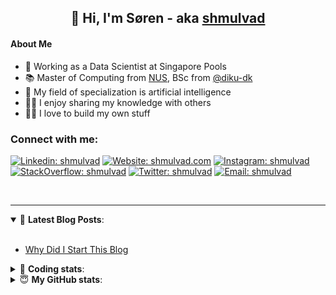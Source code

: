 <h2 align="center">
	👋 Hi, I'm Søren - aka <a href="https://shmulvad.com">shmulvad</a>
</h2>

#### About Me
- 🤖 Working as a Data Scientist at Singapore Pools
- 📚 Master of Computing from [NUS], BSc from [@diku-dk]
- 🧠 My field of specialization is artificial intelligence
- 👨‍🏫 I enjoy sharing my knowledge with others
- 👨‍💻 I love to build my own stuff

### Connect with me:

[![Linkedin: shmulvad](https://img.shields.io/badge/shmulvad-blue?style=flat&logo=Linkedin&logoColor=white)][linkedin]
[![Website: shmulvad.com](https://img.shields.io/badge/shmulvad.com-47CCCC?&style=flat&logo=Google-Chrome&logoColor=white)][website]
[![Instagram: shmulvad](https://img.shields.io/badge/-@shmulvad-purple?style=flat&logo=Instagram&logoColor=white)][instagram]
[![StackOverflow: shmulvad](https://img.shields.io/badge/shmulvad-FE7A16?style=flat&logo=stack-overflow&logoColor=white)][stackOverflow]
[![Twitter: shmulvad](https://img.shields.io/badge/@shmulvad-1ca0f1?style=flat&logo=twitter&logoColor=white)][twitter]
[![Email: shmulvad](https://img.shields.io/badge/shmulvad-D14836?style=flat&logo=gmail&logoColor=white)][mail]

<br />

---

<details open>
 <summary>📕 <b>Latest Blog Posts</b>: </summary>

<br>

<!-- BLOG-POST-LIST:START -->
- [Why Did I Start This Blog](https://shmulvad.com/blog/why-did-start-this-blog)
<!-- BLOG-POST-LIST:END -->

</details>

<!-- --- -->

<details>
 <summary>🤖 <b>Coding stats</b>: </summary>

<br>

NOTE: Doesn't track coding at work or work done in environments such as Jupyter Notebooks.

<!--START_SECTION:waka-->
![Code Time](http://img.shields.io/badge/Code%20Time-1%2C858%20hrs%2033%20mins-blue)

**I'm a Night 🦉** 

```text
🌞 Morning                441 commits         ██░░░░░░░░░░░░░░░░░░░░░░░   09.27 % 
🌆 Daytime                1260 commits        ███████░░░░░░░░░░░░░░░░░░   26.48 % 
🌃 Evening                1929 commits        ██████████░░░░░░░░░░░░░░░   40.54 % 
🌙 Night                  1128 commits        ██████░░░░░░░░░░░░░░░░░░░   23.71 % 
```


📊 **This Week I Spent My Time On** 

```text
💬 Programming Languages: 
Python                   11 hrs 40 mins      ████████████████████░░░░░   81.51 % 
Other                    2 hrs 3 mins        ████░░░░░░░░░░░░░░░░░░░░░   14.35 % 
YAML                     14 mins             ░░░░░░░░░░░░░░░░░░░░░░░░░   01.74 % 
Markdown                 12 mins             ░░░░░░░░░░░░░░░░░░░░░░░░░   01.45 % 
HTML                     4 mins              ░░░░░░░░░░░░░░░░░░░░░░░░░   00.49 % 

🔥 Editors: 
VS Code                  12 hrs 16 mins      █████████████████████░░░░   85.70 % 
Zsh                      2 hrs 2 mins        ████░░░░░░░░░░░░░░░░░░░░░   14.30 % 

🐱‍💻 Projects: 
search_string_poc        4 hrs 42 mins       ████████░░░░░░░░░░░░░░░░░   32.85 % 
search_string            3 hrs 40 mins       ██████░░░░░░░░░░░░░░░░░░░   25.62 % 
company-scrapers         3 hrs 9 mins        ██████░░░░░░░░░░░░░░░░░░░   22.00 % 
hit-locator              2 hrs 7 mins        ████░░░░░░░░░░░░░░░░░░░░░   14.83 % 
Terminal                 23 mins             █░░░░░░░░░░░░░░░░░░░░░░░░   02.76 % 
```


 Last Updated on 04/04/2023 18:40:07 UTC
<!--END_SECTION:waka-->

</details>

<!-- --- -->

<details>
 <summary>😇 <b>My GitHub stats</b>: </summary>

<br>

<img align="left" alt="shmulvad's Github Stats" src="https://github-readme-stats.vercel.app/api?username=shmulvad&show_icons=true&hide_border=true" />

</details>



[website]: https://shmulvad.com
[twitter]: https://twitter.com/shmulvad
[linkedin]: https://linkedin.com/in/shmulvad
[instagram]: https://instagram.com/shmulvad
[stackOverflow]: https://stackoverflow.com/users/9248793/shmulvad
[mail]: mailto:shmulvad@gmail.com
[@diku-dk]: https://github.com/diku-dk
[github]: https://github.com/shmulvad
[NUS]: https://www.nus.edu.sg